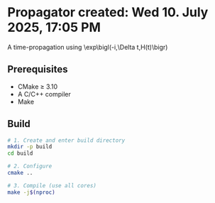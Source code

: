 # Propagator created: Wed 10. July 2025, 17:05 PM

A time-propagation using
\exp\bigl(-i\,\Delta t\,H(t)\bigr)

## Prerequisites

- CMake ≥ 3.10
- A C/C++ compiler
- Make

## Build

```bash
# 1. Create and enter build directory
mkdir -p build
cd build

# 2. Configure
cmake ..

# 3. Compile (use all cores)
make -j$(nproc)
